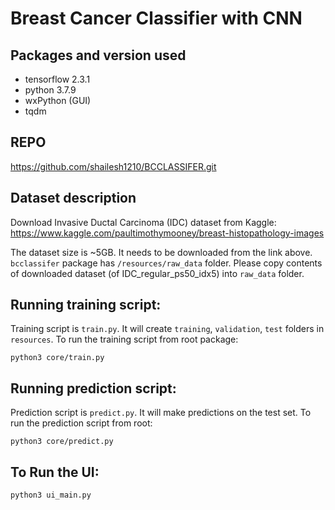 # Breast Cancer Classifier with CNN

## Packages and version used 
- tensorflow 2.3.1
- python 3.7.9
- wxPython (GUI)
- tqdm 

## REPO 
https://github.com/shailesh1210/BCCLASSIFER.git

## Dataset description
Download Invasive Ductal Carcinoma (IDC) dataset from Kaggle:
https://www.kaggle.com/paultimothymooney/breast-histopathology-images

The dataset size is ~5GB. It needs to be downloaded from the link above.
`bcclassifer` package has `/resources/raw_data` folder. Please copy contents of downloaded dataset (of IDC_regular_ps50_idx5) into `raw_data` folder.

## Running training script:
Training script is `train.py`. It will create `training`, `validation`, `test` folders in `resources`.
To run the training script from root package:
```
python3 core/train.py
```

## Running prediction script:
Prediction script is `predict.py`. It will make predictions on the test set.
To run the prediction script from root:
```
python3 core/predict.py
```

## To Run the UI:
```
python3 ui_main.py
```
